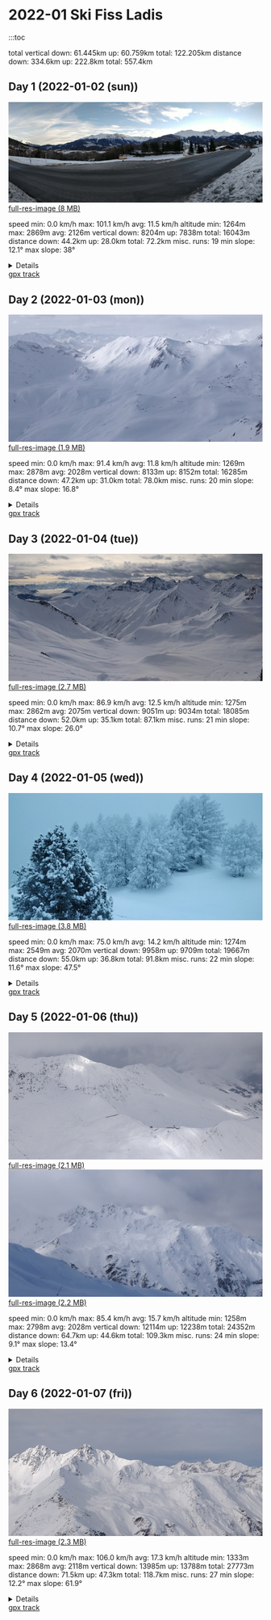 # 2022-01 Ski Fiss Ladis

:::toc

total
vertical  down: 61.445km  up: 60.759km      total: 122.205km 
distance  down: 334.6km   up: 222.8km       total: 557.4km

## Day 1 (2022-01-02 (sun))

<img loading="lazy" src="./IMG_20220102_084023_mini.jpg">
<a href="./IMG_20220102_084023.jpg">full-res-image (8 MB)</a>

speed     min: 0.0 km/h   max: 101.1 km/h   avg: 11.5 km/h
altitude  min: 1264m      max: 2869m        avg: 2126m
vertical  down: 8204m     up: 7838m         total: 16043m
distance  down: 44.2km    up: 28.0km        total: 72.2km
misc.     runs: 19        min slope: 12.1°  max slope: 38°

<details>
Super nice weather, although it got really warm in the afternoon (8°C).
</details>
<a href="./sportler_track_1-2-22_09-588262521426935870635.gpx">gpx track</a>

## Day 2 (2022-01-03 (mon))

<img loading="lazy" src="./IMG_20220103_120424_mini.jpg">
<a href="./IMG_20220103_120424.jpg">full-res-image (1.9 MB)</a>

speed     min: 0.0 km/h   max: 91.4 km/h    avg: 11.8 km/h
altitude  min: 1269m      max: 2878m        avg: 2028m
vertical  down: 8133m     up: 8152m         total: 16285m
distance  down: 47.2km    up: 31.0km        total: 78.0km
misc.     runs: 20        min slope: 8.4°   max slope: 16.8°

<details>
Nice in the morning, some snow and clouds around the mid of the day and icy conditions at the end.
</details>
<a href="./sportler_track_1-3-22_09-202728502098809034503.gpx">gpx track</a>

## Day 3 (2022-01-04 (tue))

<img loading="lazy" src="./IMG_20220104_123448_mini.jpg">
<a href="./IMG_20220104_123448.jpg">full-res-image (2.7 MB)</a>

speed     min: 0.0 km/h   max: 86.9 km/h    avg: 12.5 km/h
altitude  min: 1275m      max: 2862m        avg: 2075m
vertical  down: 9051m     up: 9034m         total: 18085m
distance  down: 52.0km    up: 35.1km        total: 87.1km
misc.     runs: 21        min slope: 10.7°  max slope: 26.0°

<details>
Really full in the morning, got better in the afternoon. Weather wise ok, got kind of dark in the afternoon.
</details>
<a href="./sportler_track_1-4-22_09-217234164266262352192.gpx">gpx track</a>

## Day 4 (2022-01-05 (wed))

<img loading="lazy" src="./IMG_20220105_080027_mini.jpg">
<a href="./IMG_20220105_080027.jpg">full-res-image (3.8 MB)</a>

speed     min: 0.0 km/h   max: 75.0 km/h    avg: 14.2 km/h
altitude  min: 1274m      max: 2549m        avg: 2070m
vertical  down: 9958m     up: 9709m         total: 19667m
distance  down: 55.0km    up: 36.8km        total: 91.8km
misc.     runs: 22        min slope: 11.6°  max slope: 47.5°

<details>
New snow, resulting in really bad viewing conditions with perfect riding conditions. Stayed like that all day long.
</details>
<a href="./sportler_track_1-5-22_09-279105235435107604284.gpx">gpx track</a>

## Day 5 (2022-01-06 (thu))

<img loading="lazy" src="./IMG_20220106_124442_mini.jpg">
<a href="./IMG_20220106_124442.jpg">full-res-image (2.1 MB)</a>
<img loading="lazy" src="./IMG_20220106_135737.jpg">
<a href="./IMG_20220106_135737.jpg">full-res-image (2.2 MB)</a>

speed     min: 0.0 km/h   max: 85.4 km/h    avg: 15.7 km/h
altitude  min: 1258m      max: 2798m        avg: 2028m
vertical  down: 12114m    up: 12238m        total: 24352m
distance  down: 64.7km    up: 44.6km        total: 109.3km
misc.     runs: 24        min slope: 9.1°   max slope: 13.4°

<details>
It got colder. The viewing conditions weren't ideal and yet the snow was great.
</details>
<a href="./sportler_track_1-6-22_09-066127438439762856324.gpx">gpx track</a>

## Day 6 (2022-01-07 (fri))

<img loading="lazy" src="./IMG_20220107_125406_mini.jpg">
<a href="./IMG_20220107_125406.jpg">full-res-image (2.3 MB)</a>

speed     min: 0.0 km/h   max: 106.0 km/h   avg: 17.3 km/h
altitude  min: 1333m      max: 2868m        avg: 2118m
vertical  down: 13985m    up: 13788m        total: 27773m
distance  down: 71.5km    up: 47.3km        total: 118.7km
misc.     runs: 27        min slope: 12.2°  max slope: 61.9°

<details>
The conditions were perfect in the morning, grippy snow and no ice. Until around 14:30, there were almost no clouds and a lot of sun, then the weather got cloudier and the contrast dropped.
</details>
<a href="./sportler_track_1-7-22_09-142230253560393793682.gpx">gpx track</a>